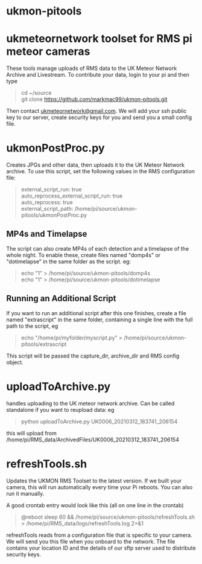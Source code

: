 # ukmon-pitools
ukmeteornetwork toolset for RMS pi meteor cameras
=================================================

These tools manage uploads of RMS data to the UK Meteor Network Archive and Livestream.
To contribute your data, login to your pi and then type  
> cd ~/source  
> git clone https://github.com/markmac99/ukmon-pitools.git  

Then contact  ukmeteornetwork@gmail.com. We will add your ssh public key to our server, 
create security keys for you and send you a small config file.  

ukmonPostProc.py
================
Creates JPGs and other data, then uploads it to the UK Meteor Network archive. 
To use this script, set the following values in the RMS configuration file:

> external_script_run: true  
> auto_reprocess_external_script_run: true  
> auto_reprocess: true  
> external_script_path: /home/pi/source/ukmon-pitools/ukmonPostProc.py  

MP4s and Timelapse
------------------
The script can also create MP4s of each detection and a timelapse of the  whole night. 
To enable these, create files named "domp4s" or "dotimelapse" in the same folder as the script. eg:  
> echo "1" > /home/pi/source/ukmon-pitools/domp4s  
> echo "1" > /home/pi/source/ukmon-pitools/dotimelapse  

Running an Additional Script
----------------------------
If you want to run an additional script after this one finishes, create a file named "extrascript" in the same folder, containing a single line with the full path to the script, eg
> echo "/home/pi/myfolder/myscript.py" > /home/pi/source/ukmon-pitools/extrascript  

This script will be passed the capture_dir, archive_dir and RMS config object. 

uploadToArchive.py
==================
handles uploading to the UK meteor network archive. Can be called standalone if you want to reupload data:
eg  
> python uploadToArchive.py UK0006_20210312_183741_206154  

this will upload from /home/pi/RMS_data/ArchivedFiles/UK0006_20210312_183741_206154

refreshTools.sh
===============
Updates the UKMON RMS Toolset to the latest version. If we built your camera, this will run automatically
every time your Pi reboots. You can also run it manually. 

A good crontab entry would look like this (all on one line in the crontab)  
> @reboot sleep 60 && /home/pi/source/ukmon-pitools/refreshTools.sh > /home/pi/RMS_data/logs/refreshTools.log 2>&1  

refreshTools reads from a configuration file that is specific to your camera. We will send
you this file when you onboard to the network. The file contains your location ID and the
details of our sftp server used to distribute security keys. 
